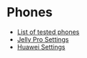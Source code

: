 # Phones

- [List of tested phones](../CompatiblePhones/ListOfTestedPhones.md)
- [Jelly Pro Settings](../CompatiblePhones/Jelly.md)
- [Huawei Settings](../CompatiblePhones/Huawei.md)